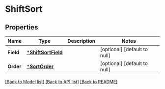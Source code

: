 # ShiftSort

## Properties

 Name      | Type                                     | Description | Notes                        
-----------|------------------------------------------|-------------|------------------------------
 **Field** | [***ShiftSortField**](ShiftSortField.md) |             | [optional] [default to null] 
 **Order** | [***SortOrder**](SortOrder.md)           |             | [optional] [default to null] 

[[Back to Model list]](../README.md#documentation-for-models) [[Back to API list]](../README.md#documentation-for-api-endpoints) [[Back to README]](../README.md)

